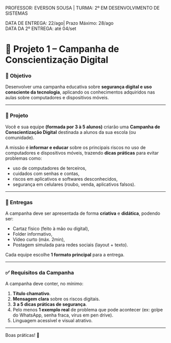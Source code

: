 PROFESSOR: EVERSON SOUSA | TURMA: 2º EM DESENVOLVIMENTO DE SISTEMAS

DATA DE ENTREGA: 22/ago| Prazo Máximo: 28/ago <br>
DATA DA 2º ENTREGA: até 04/set

# 📌 Projeto 1 – Campanha de Conscientização Digital

### 🎯 Objetivo

Desenvolver uma campanha educativa sobre **segurança digital e uso consciente da tecnologia**, aplicando os conhecimentos adquiridos nas aulas sobre computadores e dispositivos móveis.

---

### 📝 Projeto

Você e sua equipe **(formada por 3 à 5 alunos)** criarão uma **Campanha de Conscientização Digital** destinada a alunos da sua escola (ou comunidade).

A missão é **informar e educar** sobre os principais riscos no uso de computadores e dispositivos móveis, trazendo **dicas práticas** para evitar problemas como:

- uso de computadores de terceiros,
- cuidados com senhas e contas,
- riscos em aplicativos e softwares desconhecidos,
- segurança em celulares (roubo, venda, aplicativos falsos).

---

### 📂 Entregas

A campanha deve ser apresentada de forma **criativa** e **didática**, podendo ser:

- Cartaz físico (feito à mão ou digital),
- Folder informativo,
- Vídeo curto (máx. 2min),
- Postagem simulada para redes sociais (layout + texto).

Cada equipe escolhe **1 formato principal** para a entrega.

---

### ✅ Requisitos da Campanha

A campanha deve conter, no mínimo:

1. **Título chamativo**.
2. **Mensagem clara** sobre os riscos digitais.
3. **3 a 5 dicas práticas de segurança**.
4. Pelo menos **1 exemplo real** de problema que pode acontecer (ex: golpe do WhatsApp, senha fraca, vírus em pen drive).
5. Linguagem acessível e visual atrativo.

---

Boas práticas! 🤙
